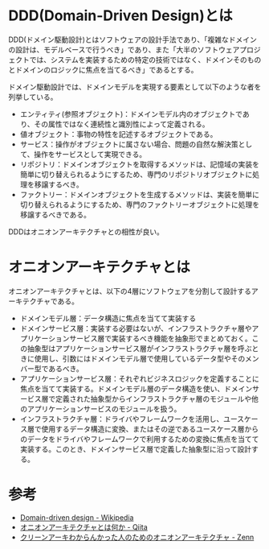 # DDD(Domain-Driven Design)とは

DDD(ドメイン駆動設計)とはソフトウェアの設計手法であり、「複雑なドメインの設計は、モデルベースで行うべき」であり、また「大半のソフトウェアプロジェクトでは、システムを実装するための特定の技術ではなく、ドメインそのものとドメインのロジックに焦点を当てるべき」であるとする。

ドメイン駆動設計では、ドメインモデルを実現する要素として以下のような者を列挙している。

* エンティティ(参照オブジェクト)：ドメインモデル内のオブジェクトであり、その属性ではなく連続性と識別性によって定義される。
* 値オブジェクト：事物の特性を記述するオブジェクトである。
* サービス：操作がオブジェクトに属さない場合、問題の自然な解決策として、操作をサービスとして実現できる。
* リポジトリ：ドメインオブジェクトを取得するメソッドは、記憶域の実装を簡単に切り替えられるようにするため、専門のリポジトリオブジェクトに処理を移譲するべき。
* ファクトリー：ドメインオブジェクトを生成するメソッドは、実装を簡単に切り替えられるようにするため、専門のファクトリーオブジェクトに処理を移譲するべきである。

DDDはオニオンアーキテクチャとの相性が良い。

# オニオンアーキテクチャとは

オニオンアーキテクチャとは、以下の4層にソフトウェアを分割して設計するアーキテクチャである。

* ドメインモデル層：データ構造に焦点を当てて実装する
* ドメインサービス層：実装する必要はないが、インフラストラクチャ層やアプリケーションサービス層で実装するべき機能を抽象形でまとめておく。この抽象型はアプリケーションサービス層がインフラストラクチャ層を呼ぶときに使用し、引数にはドメインモデル層で使用しているデータ型やそのメンバー型であるべき。
* アプリケーションサービス層：それぞれビジネスロジックを定義することに焦点を当てて実装する。ドメインモデル層のデータ構造を使い、ドメインサービス層で定義された抽象型からインフラストラクチャ層のモジュールや他のアプリケーションサービスのモジュールを扱う。
* インフラストラクチャ層：ドライバやフレームワークを活用し、ユースケース層で使用するデータ構造に変換、またはその逆であるユースケース層からのデータをドライバやフレームワークで利用するための変換に焦点を当てて実装する。このとき、ドメインサービス層で定義した抽象型に沿って設計する。

# 参考

* [Domain-driven design - Wikipedia](https://ja.wikipedia.org/wiki/%E3%83%89%E3%83%A1%E3%82%A4%E3%83%B3%E9%A7%86%E5%8B%95%E8%A8%AD%E8%A8%88)
* [オニオンアーキテクチャとは何か - Qiita](https://qiita.com/cocoa-maemae/items/e3f2eabbe0877c2af8d0)
* [クリーンアーキわからんかった人のためのオニオンアーキテクチャ - Zenn](https://zenn.dev/streamwest1629/articles/no-clean_hello-onion-architecture)